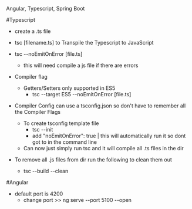 Angular, Typescript, Spring Boot


#Typescript
- create a .ts file
- tsc [filename.ts] to Transpile the Typescript to JavaScript
- tsc --noEmitOnError [file.ts]
    - this will need compile a js file if there are errors

- Compiler flag
    - Getters/Setters only supported in ES5
        - tsc --target ES5 --noEmitOnError [file.ts]

- Compiler Config can use a tsconfig.json so don't have to remember all the Compiler Flags
    - To create tsconfig template file
        - tsc --init
        - add "noEmitOnError": true | this will automatically run it so dont got to in the command line
    - Can now just simply run tsc and it will compile all .ts files in the dir

- To remove all .js files from dir run the following to clean them out
    - tsc --build --clean
	
#Angular
- default port is 4200
	- change port >> ng serve --port 5100 --open







